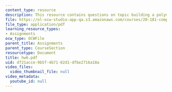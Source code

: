 ```yaml
---
content_type: resource
description: This resource contains questions on topic building a polymer.
file: https://ol-ocw-studio-app-qa.s3.amazonaws.com/courses/20-181-computation-for-biological-engineers-fall-2006/df21acce9b5f4b7182d1dfbe2716a18a_hw6.pdf
file_type: application/pdf
learning_resource_types:
- Assignments
ocw_type: OCWFile
parent_title: Assignments
parent_type: CourseSection
resourcetype: Document
title: hw6.pdf
uid: df21acce-9b5f-4b71-82d1-dfbe2716a18a
video_files:
  video_thumbnail_file: null
video_metadata:
  youtube_id: null
---
```

